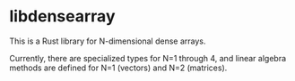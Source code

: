 # libdensearray

This is a Rust library for N-dimensional dense arrays.

Currently, there are specialized types for N=1 through 4, and linear algebra
methods are defined for N=1 (vectors) and N=2 (matrices).
